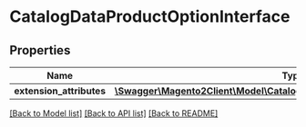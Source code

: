 # CatalogDataProductOptionInterface

## Properties
Name | Type | Description | Notes
------------ | ------------- | ------------- | -------------
**extension_attributes** | [**\Swagger\Magento2Client\Model\CatalogDataProductOptionExtensionInterface**](CatalogDataProductOptionExtensionInterface.md) |  | [optional] 

[[Back to Model list]](../README.md#documentation-for-models) [[Back to API list]](../README.md#documentation-for-api-endpoints) [[Back to README]](../README.md)


